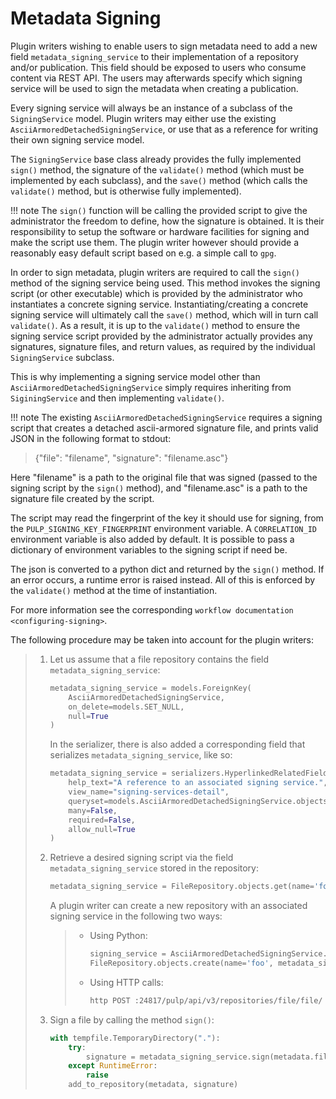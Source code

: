 

# Metadata Signing

Plugin writers wishing to enable users to sign metadata need to add a new field `metadata_signing_service`
to their implementation of a repository and/or publication. This field should be exposed to users who consume
content via REST API. The users may afterwards specify which signing service will be used to sign the
metadata when creating a publication.

Every signing service will always be an instance of a subclass of the `SigningService` model. Plugin
writers may either use the existing `AsciiArmoredDetachedSigningService`, or use that as a reference for
writing their own signing service model.

The `SigningService` base class already provides the fully implemented `sign()` method, the signature of
the `validate()` method (which must be implemented by each subclass), and the `save()` method (which
calls the `validate()` method, but is otherwise fully implemented).

!!! note
The `sign()` function will be calling the provided script to give the administrator the
freedom to define, how the signature is obtained. It is their responsibility to setup the
software or hardware facilities for signing and make the script use them. The plugin writer
however should provide a reasonably easy default script based on e.g. a simple call to `gpg`.


In order to sign metadata, plugin writers are required to call the `sign()` method of the signing service
being used. This method invokes the signing script (or other executable) which is provided by the
administrator who instantiates a concrete signing service. Instantiating/creating a concrete signing service
will ultimately call the `save()` method, which will in turn call `validate()`. As a result, it is up to
the `validate()` method to ensure the signing service script provided by the administrator actually provides
any signatures, signature files, and return values, as required by the individual `SigningService` subclass.

This is why implementing a signing service model other than `AsciiArmoredDetachedSigningService` simply
requires inheriting from `SiginingService` and then implementing `validate()`.

!!! note
The existing `AsciiArmoredDetachedSigningService` requires a signing script that creates a detached
ascii-armored signature file, and prints valid JSON in the following format to stdout:

> {"file": "filename", "signature": "filename.asc"}

Here "filename" is a path to the original file that was signed (passed to the signing script by the
`sign()` method), and "filename.asc" is a path to the signature file created by the script.

The script may read the fingerprint of the key it should use for signing, from the
`PULP_SIGNING_KEY_FINGERPRINT` environment variable.
A `CORRELATION_ID` environment variable is also added by default.
It is possible to pass a dictionary of environment variables to the signing script if need be.

The json is converted to a python dict and returned by the `sign()` method. If an error occurs, a
runtime error is raised instead. All of this is enforced by the `validate()` method at the time of
instantiation.

For more information see the corresponding `workflow documentation <configuring-signing>`.


The following procedure may be taken into account for the plugin writers:

> 1. Let us assume that a file repository contains the field `metadata_signing_service`:
>
>    ```python
>    metadata_signing_service = models.ForeignKey(
>        AsciiArmoredDetachedSigningService,
>        on_delete=models.SET_NULL,
>        null=True
>    )
>    ```
>
>    In the serializer, there is also added a corresponding field that serializes `metadata_signing_service`,
>    like so:
>
>    ```python
>    metadata_signing_service = serializers.HyperlinkedRelatedField(
>        help_text="A reference to an associated signing service.",
>        view_name="signing-services-detail",
>        queryset=models.AsciiArmoredDetachedSigningService.objects.all(),
>        many=False,
>        required=False,
>        allow_null=True
>    )
>    ```
>
> 2. Retrieve a desired signing script via the field `metadata_signing_service` stored in the repository:
>
>    ```python
>    metadata_signing_service = FileRepository.objects.get(name='foo').metadata_signing_service
>    ```
>
>    A plugin writer can create a new repository with an associated signing service in the following two ways:
>
>    > - Using Python:
>    >
>    >   ```python
>    >   signing_service = AsciiArmoredDetachedSigningService.objects.get(name='sign-metadata')
>    >   FileRepository.objects.create(name='foo', metadata_signing_service=signing_service)
>    >   ```
>    >
>    > - Using HTTP calls:
>    >
>    >   ```bash
>    >   http POST :24817/pulp/api/v3/repositories/file/file/ name=foo metadata_signing_service=http://localhost:24817/pulp/api/v3/signing-services/5506c8ac-8eae-4f34-bb5a-3bc08f82b088/
>    >   ```
>
> 3. Sign a file by calling the method `sign()`:
>
>    ```python
>    with tempfile.TemporaryDirectory("."):
>        try:
>            signature = metadata_signing_service.sign(metadata.filepath)
>        except RuntimeError:
>            raise
>        add_to_repository(metadata, signature)
>    ```
